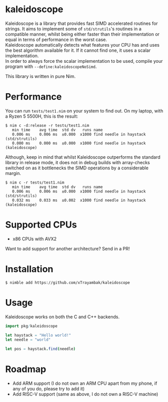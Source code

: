 # kaleidoscope
Kaleidoscope is a library that provides fast SIMD accelerated routines for strings. 
It aims to implement some of `std/strutils`'s routines in a compatible manner, whilst being either faster than their implementation or equal in terms of performance in the worst case. \
Kaleidoscope automatically detects what features your CPU has and uses the best algorithm available for it. If it cannot find one, it uses a scalar implementation. \
In order to always force the scalar implementation to be used, compile your program with `--define:kaleidoscopeNoSimd`.

This library is written in pure Nim.

# Performance
You can run `tests/test1.nim` on your system to find out. On my laptop, with a Ryzen 5 5500H, this is the result:
```
$ nim c -d:release -r tests/test1.nim
   min time    avg time  std dv   runs name
   0.006 ms    0.006 ms  ±0.000  x1000 find needle in haystack (std/strutils)
   0.000 ms    0.000 ms  ±0.000  x1000 find needle in haystack (kaleidoscope)
```

Although, keep in mind that whilst Kaleidoscope outperforms the standard library in release mode, it does not in debug builds with array-checks switched on as it bottlenecks the SIMD operations by a considerable margin.
```
$ nim c -r tests/test1.nim
   min time    avg time  std dv   runs name
   0.006 ms    0.006 ms  ±0.000  x1000 find needle in haystack (std/strutils)
   0.032 ms    0.033 ms  ±0.002  x1000 find needle in haystack (kaleidoscope)
```

# Supported CPUs
- x86 CPUs with AVX2

Want to add support for another architecture? Send in a PR!

# Installation
```command
$ nimble add https://github.com/xTrayambak/kaleidoscope
```

# Usage
Kaleidoscope works on both the C and C++ backends.

```nim
import pkg/kaleidoscope

let haystack = "Hello world!"
let needle = "world"

let pos = haystack.find(needle)
```

# Roadmap
- Add ARM support (I do not own an ARM CPU apart from my phone, if any of you do, please try to add it)
- Add RISC-V support (same as above, I do not own a RISC-V machine)
